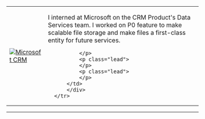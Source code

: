 ---
---


<table class="pure-table experience">
  <tbody>
      <tr>
          <div class="unwrapper">
          <td class="row-me">
              <a href="https://www.microsoft.com/en-us/dynamics/crm.aspx">
                <img class="pure-img-responsive" src="{{ site.baseurl }}public/images/microsoftcrm.jpeg" alt="Microsoft CRM">
              </a>
          </td>
          <td class="row-me">
              <p class="lead">
                I interned at Microsoft on the CRM Product's Data Services team. I worked on P0 feature to make scalable file storage and make files a first-class entity for future services.
              </p>
              <p class="lead">

              </p>
              <p class="lead">
              </p>
              <p class="lead">
              </p>
          </td>
          </div>
      </tr>
  </tbody>
</table>

<hr>
